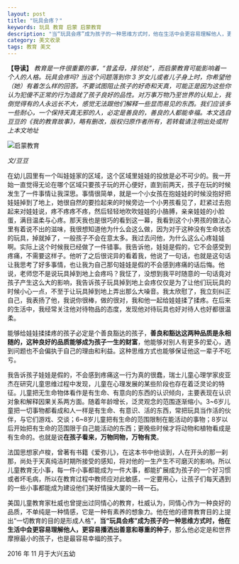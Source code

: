 ```yaml
---
layout: post
title: "玩具会疼？"
keywords: 玩具 教育 启蒙 启蒙教育
description: "当“玩具会疼”成为孩子的一种思维方式时，他在生活中会更容易理解他人，更容易播洒出善意和尊重的种子"
category: 美文收录
tags: 教育 美文
---
```


**【导读】** *教育是一件很重要的事，“昔孟母，择邻处”，而启蒙教育可能影响着一个人的人格。玩具会疼吗? 当这个问题落到你 3 岁女儿或者儿子身上时，你希望他（她）有着怎么样的回答。不要试图阻止孩子的好奇和天真，可能正是因为这些你认为犯傻不正常的行为造就了孩子良好的品性。对万事万物乃至世界的认知上，我倒觉得有的人永远长不大，感觉无法跟他们解释一些显而易见的东西。我们应该多一些耐心，一个保持天真无邪的人，必定是善良的，善良的人都能幸福。本文选自豆豆的《我的教育故事》，略有删改，版权归原作者所有，若转载请注明出处或附上本文地址*

![启蒙教育](http://static.konghy.cn/xlwb/imgs/wx2/mw690/c3c88275jw1fa89ykjxigj20jd0edta3.jpg)

*文/豆豆*

在幼儿园里有一个叫娃娃家的区域，这个区域里娃娃的投放是必不可少的。我一开始一直觉得无论在哪个区域只要孩子玩的开心便好，直到前两天，孩子在玩的时候发生了一件事情让我深思。事情很简单，就是一个小女孩在抱娃娃的时候没抱好把娃娃掉到了地上，她很自然的要捡起来的时候旁边一个小男孩看见了，赶紧过去抱起来对娃娃说，疼不疼疼不疼，然后轻轻地吹吹娃娃的小胳膊，亲亲娃娃的小脸蛋，满目温柔与心疼。那天我也是很巧的看到这一幕，我看到这个小男孩的做法心里有着说不出的滋味，我很想知道他为什么会这么做，因为对于这种没有生命状态的玩具，掉就掉了，一般孩子不会在意太多。我过去问他，为什么这么心疼娃娃啊。实际上这个时候我已经做了一件错事。我告诉他，娃娃是假的，它不会感受到疼痛，不需要这样子。他听了之后很诧异的看着我，他说了一句话，也就是这句话让我思考了好多事情，也让我为自己那句娃娃是假的不会感到疼痛的话后悔。他说，老师您不是说玩具掉到地上会疼吗？我怔了，没想到我平时随意的一句话竟对孩子产生这么大的影响，我告诉孩子玩具掉到地上会疼仅仅是为了让他们玩玩具的时候小心一点，不至于让玩具掉到地上弄出那么大噪音。我太欣慰了，我立刻纠正自己，我表扬了他，我说你很棒，做的很对，我和他一起给娃娃揉了揉疼。在后来的生活中，我经常关注他对待物品的态度，发现他对待玩具也好对待人也好都很温柔。

能够给娃娃揉揉疼的孩子必定是个善良豁达的孩子，**善良和豁达这两种品质是永相随的，这种良好的品质能够成为孩子一生的财富**，他能够对别人有更多的爱心，遇到问题也不会偏执于自己的理由和利益。这种思维方式也能够保证他这一辈子不吃亏。

我告诉孩子娃娃是假的，不会感到疼痛这一行为真的很蠢，瑞士儿童心理学家皮亚杰在研究儿童思维过程中发现，儿童在心理发展的某些阶段也存在着泛灵论的特征。儿童把无生命物体看作是有生命、有意向的东西的认识倾向，主要表现在认识对象和解释因果关系两方面。随着年龄增长，泛灵观念的范围逐渐缩小。3~6岁儿童把一切事物都看成和人一样是有生命、有意识、活的东西，常把玩具当作活的伙伴，与它们游戏、交谈；6~8岁儿童把有生命的范围限制在能活动的事物；8岁以后开始把有生命的范围限于自己能活动的东西；更晚些时候才将动物和植物看成是有生命的。也就是说**在孩子看来，万物同物，万物有灵**。

法国思想家卢梭，曾著有书籍《爱弥儿》，在这本书中他谈到，人在开头的那一刹那，尚处于天真纯洁时期所接受的感知，将对他的一生产生不可磨灭的影响。所以儿童教育无小事，每一件小事都能成为一件大事，都能扩展成为孩子的一个好习惯或者坏毛病，所以在教育过程中教师应对此敏感，一定要用心，让孩子们每天遇到的一些小事都能成为建设他们美好情操大厦的一砖一石。

美国儿童教育家杜威也曾提出过同情心的教育，杜威认为，同情心作为一种良好的品质，不单纯是一种情感，它是一种有素养的想象力。他在他的德育教育目的上提出“一切教育的目的是形成人格”，**当“玩具会疼”成为孩子的一种思维方式时，他在生活中会更容易理解他人，更容易播洒出善意和尊重的种子**，那么他必定是和世界摩擦最小的孩子，也是最容易幸福的孩子。

2016 年 11 月于大兴五幼
